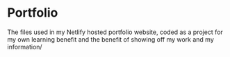 # Portfolio
The files used in my Netlify hosted portfolio website, coded as a project for my own learning benefit and the benefit of showing off my work and my information/
